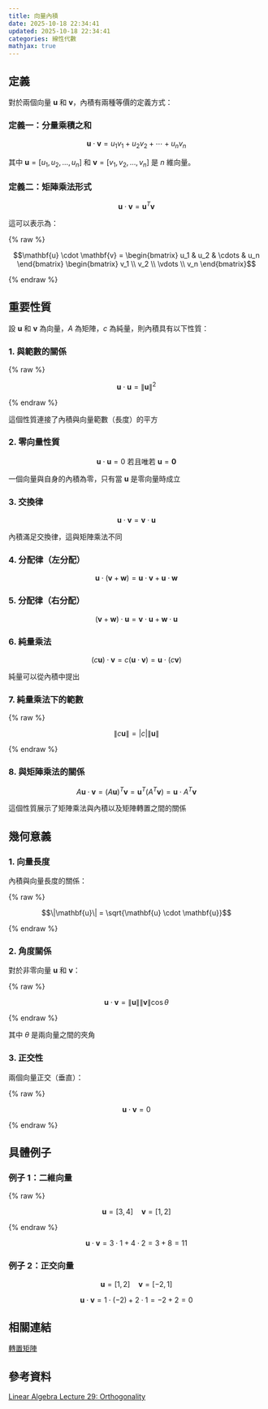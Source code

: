 ```yaml
---
title: 向量內積
date: 2025-10-18 22:34:41
updated: 2025-10-18 22:34:41
categories: 線性代數
mathjax: true
---
```


## 定義

對於兩個向量 $\mathbf{u}$ 和 $\mathbf{v}$，內積有兩種等價的定義方式：

### 定義一：分量乘積之和

$$\mathbf{u} \cdot \mathbf{v} = u_1v_1 + u_2v_2 + \cdots + u_nv_n$$

其中 $\mathbf{u} = [u_1, u_2, \ldots, u_n]$ 和 $\mathbf{v} = [v_1, v_2, \ldots, v_n]$ 是 $n$ 維向量。

### 定義二：矩陣乘法形式

$$\mathbf{u} \cdot \mathbf{v} = \mathbf{u}^T \mathbf{v}$$

這可以表示為：

{% raw %}

$$\mathbf{u} \cdot \mathbf{v} = \begin{bmatrix} u_1 & u_2 & \cdots & u_n \end{bmatrix} \begin{bmatrix} v_1 \\ v_2 \\ \vdots \\ v_n \end{bmatrix}$$

{% endraw %}

<!-- more -->

## 重要性質

設 $\mathbf{u}$ 和 $\mathbf{v}$ 為向量，$A$ 為矩陣，$c$ 為純量，則內積具有以下性質：

### 1. 與範數的關係

{% raw %}

$$\mathbf{u} \cdot \mathbf{u} = \|\mathbf{u}\|^2$$

{% endraw %}

這個性質連接了內積與向量範數（長度）的平方

### 2. 零向量性質

$$\mathbf{u} \cdot \mathbf{u} = 0 \text{ 若且唯若 } \mathbf{u} = \mathbf{0}$$

一個向量與自身的內積為零，只有當 $\mathbf{u}$ 是零向量時成立

### 3. 交換律

$$\mathbf{u} \cdot \mathbf{v} = \mathbf{v} \cdot \mathbf{u}$$

內積滿足交換律，這與矩陣乘法不同

### 4. 分配律（左分配）

$$\mathbf{u} \cdot (\mathbf{v} + \mathbf{w}) = \mathbf{u} \cdot \mathbf{v} + \mathbf{u} \cdot \mathbf{w}$$

### 5. 分配律（右分配）

$$(\mathbf{v} + \mathbf{w}) \cdot \mathbf{u} = \mathbf{v} \cdot \mathbf{u} + \mathbf{w} \cdot \mathbf{u}$$

### 6. 純量乘法

$$(c\mathbf{u}) \cdot \mathbf{v} = c(\mathbf{u} \cdot \mathbf{v}) = \mathbf{u} \cdot (c\mathbf{v})$$

純量可以從內積中提出

### 7. 純量乘法下的範數

{% raw %}

$$\|c\mathbf{u}\| = |c| \|\mathbf{u}\|$$

{% endraw %}

### 8. 與矩陣乘法的關係

$$A\mathbf{u} \cdot \mathbf{v} = (A\mathbf{u})^T \mathbf{v} = \mathbf{u}^T(A^T \mathbf{v}) = \mathbf{u} \cdot A^T \mathbf{v}$$

這個性質展示了矩陣乘法與內積以及矩陣轉置之間的關係

## 幾何意義

### 1. 向量長度

內積與向量長度的關係：

{% raw %}

$$\|\mathbf{u}\| = \sqrt{\mathbf{u} \cdot \mathbf{u}}$$

{% endraw %}

### 2. 角度關係

對於非零向量 $\mathbf{u}$ 和 $\mathbf{v}$：

{% raw %}

$$\mathbf{u} \cdot \mathbf{v} = \|\mathbf{u}\| \|\mathbf{v}\| \cos\theta$$

{% endraw %}

其中 $\theta$ 是兩向量之間的夾角

### 3. 正交性

兩個向量正交（垂直）：

{% raw %}

$$\mathbf{u} \cdot \mathbf{v} = 0$$

{% endraw %}

## 具體例子

### 例子 1：二維向量

{% raw %}

$$\mathbf{u} = [3, 4] \quad \mathbf{v} = [1, 2]$$

{% endraw %}

$$\mathbf{u} \cdot \mathbf{v} = 3 \cdot 1 + 4 \cdot 2 = 3 + 8 = 11$$

### 例子 2：正交向量

$$\mathbf{u} =[1, 2] \quad \mathbf{v} = [-2, 1]$$

$$\mathbf{u} \cdot \mathbf{v} = 1 \cdot (-2) + 2 \cdot 1 = -2 + 2 = 0$$

## 相關連結

[轉置矩陣](/2025/09/27/轉置矩陣/)

## 參考資料

[Linear Algebra Lecture 29: Orthogonality](https://youtu.be/hxI7stenqaw?si=H62Iv81SjRqXhlAH&t=320)
